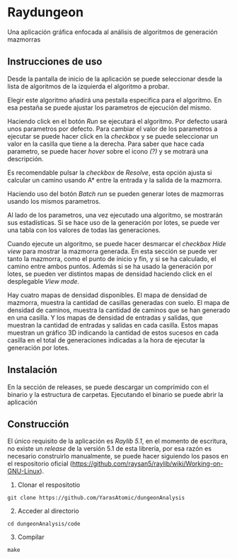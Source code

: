 # Raydungeon
Una aplicación gráfica enfocada al análisis de algoritmos de generación mazmorras
## Instrucciones de uso
Desde la pantalla de inicio de la aplicación se puede seleccionar desde la lista de algoritmos de la izquierda el algoritmo a probar.

Elegir este algoritmo añadirá una pestalla especifica para el algoritmo. En esa pestaña se puede ajustar los parametros de ejecución del mismo. 

Haciendo click en el botón *Run* se ejecutará el algoritmo. Por defecto usará unos parametros por defecto. Para cambiar el valor de los parametros a ejecutar se puede hacer click en la *checkbox* y se puede seleccionar un valor en la casilla que tiene a la derecha. Para saber que hace cada parametro, se puede hacer *hover* sobre el icono *(?)* y se motrará una descripción.

Es recomendable pulsar la *checkbox* de *Resolve*, esta opción ajusta si calcular un camino usando A* entre la entrada y la salida de la mazmorra.

Haciendo uso del botón *Batch run* se pueden generar lotes de mazmorras usando los mismos parametros.

Al lado de los parametros, una vez ejecutado una algoritmo, se mostrarán sus estadísticas. Si se hace uso de la generación por lotes, se puede ver una tabla con los valores de todas las generaciones.

Cuando ejecute un algoritmo, se puede hacer desmarcar el *checkbox* *Hide view* para mostrar la mazmorra generada. En esta sección se puede ver tanto la mazmorra, como el punto de inicio y fin, y si se ha calculado, el camino entre ambos puntos. Además si se ha usado la generación por lotes, se pueden ver distintos mapas de densidad haciendo click en el desplegable *View mode*.

Hay cuatro mapas de densidad disponibles. El mapa de densidad de mazmorra, muestra la cantidad de casillas generadas con suelo. El mapa de densidad de caminos, muestra la cantidad de caminos que se han generado en una casilla. Y los mapas de densidad de entradas y salidas, que muestran la cantidad de entradas y salidas en cada casilla. Estos mapas muestran un gráfico 3D indicando la cantidad de estos sucesos en cada casilla en el total de generaciones indicadas a la hora de ejecutar la generación por lotes.

## Instalación
En la sección de releases, se puede descargar un comprimido con el binario y la estructura de carpetas. Ejecutando el binario se puede abrir la aplicación

## Construcción
El único requisito de la aplicación es *Raylib 5.1*, en el momento de escritura, no existe un *release* de la versión 5.1 de esta librería, por esa razón es necesario construirlo manualmente, se puede hacer siguiendo los pasos en el respositorio oficial (https://github.com/raysan5/raylib/wiki/Working-on-GNU-Linux).


1. Clonar el respositotio

```
git clone https://github.com/YarasAtomic/dungeonAnalysis
```

2. Acceder al directorio
```
cd dungeonAnalysis/code
```

3. Compilar
```
make
```
